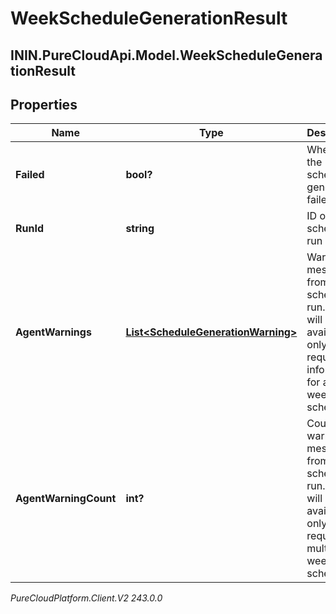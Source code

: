# WeekScheduleGenerationResult

## ININ.PureCloudApi.Model.WeekScheduleGenerationResult

## Properties

|Name | Type | Description | Notes|
|------------ | ------------- | ------------- | -------------|
| **Failed** | **bool?** | Whether the schedule generation failed | [optional] |
| **RunId** | **string** | ID of the schedule run | [optional] |
| **AgentWarnings** | [**List&lt;ScheduleGenerationWarning&gt;**](ScheduleGenerationWarning) | Warning messages from the schedule run. This will be available only when requesting information for a single week schedule | [optional] |
| **AgentWarningCount** | **int?** | Count of warning messages from the schedule run. This will be available only when requesting multiple week schedules | [optional] |



_PureCloudPlatform.Client.V2 243.0.0_
